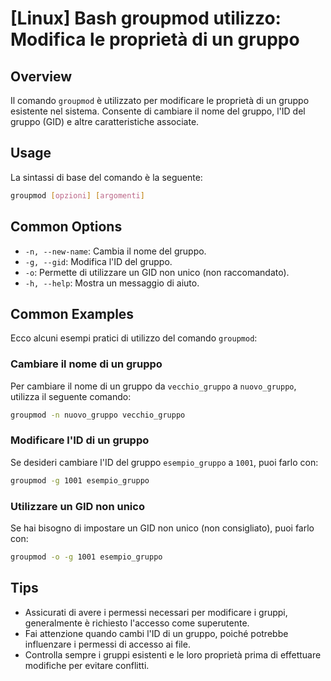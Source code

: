 # [Linux] Bash groupmod utilizzo: Modifica le proprietà di un gruppo

## Overview
Il comando `groupmod` è utilizzato per modificare le proprietà di un gruppo esistente nel sistema. Consente di cambiare il nome del gruppo, l'ID del gruppo (GID) e altre caratteristiche associate.

## Usage
La sintassi di base del comando è la seguente:

```bash
groupmod [opzioni] [argomenti]
```

## Common Options
- `-n, --new-name`: Cambia il nome del gruppo.
- `-g, --gid`: Modifica l'ID del gruppo.
- `-o`: Permette di utilizzare un GID non unico (non raccomandato).
- `-h, --help`: Mostra un messaggio di aiuto.

## Common Examples
Ecco alcuni esempi pratici di utilizzo del comando `groupmod`:

### Cambiare il nome di un gruppo
Per cambiare il nome di un gruppo da `vecchio_gruppo` a `nuovo_gruppo`, utilizza il seguente comando:

```bash
groupmod -n nuovo_gruppo vecchio_gruppo
```

### Modificare l'ID di un gruppo
Se desideri cambiare l'ID del gruppo `esempio_gruppo` a `1001`, puoi farlo con:

```bash
groupmod -g 1001 esempio_gruppo
```

### Utilizzare un GID non unico
Se hai bisogno di impostare un GID non unico (non consigliato), puoi farlo con:

```bash
groupmod -o -g 1001 esempio_gruppo
```

## Tips
- Assicurati di avere i permessi necessari per modificare i gruppi, generalmente è richiesto l'accesso come superutente.
- Fai attenzione quando cambi l'ID di un gruppo, poiché potrebbe influenzare i permessi di accesso ai file.
- Controlla sempre i gruppi esistenti e le loro proprietà prima di effettuare modifiche per evitare conflitti.